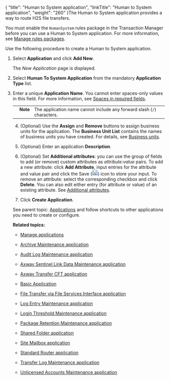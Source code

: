 {
    "title": "Human to System application",
    "linkTitle": "Human to System application",
    "weight": "260"
}The Human to System application provides a way to route H2S file transfers.



You must enable the `HumanSystem` rules package in the Transaction Manager before you can use a Human to System application. For more information, see [Manage rules packages](../../c_st_setup/c_st_tm_settings/t_st_rulespackages).



Use the following procedure to create a Human to System application.



1.  Select **Application** and click **Add New**.  

    The *New Application* page is displayed.



2.  Select **Human To System Application** from the mandatory **Application Type** list.



3.  Enter a unique **Application Name**. You cannot enter spaces-only values in this field. For more information, see [Spaces in required fields](../../accounts/useraccounts/t_st_create_user_account).  

    



    <table cellpadding="0" cellspacing="0">
   <col/>
   <col/>
   <col/>
      <tr>
         <td valign="top">         </td>
         <td valign="top"><span><b>Note</b></span>
         </td>
         <td data-mc-autonum="&lt;b&gt;Note&lt;/b&gt;" valign="top">The application name cannot include any forward slash (<code>/</code>) characters.         </td>
      </tr>
</table>



4.  (Optional) Use the **Assign** and **Remove** buttons to assign business units for the application. The **Business Unit List** contains the names of business units you have created. For details, see [Business units](../../c_st_advancedaccountadministration/c_st_businessunits).



5.  (Optional) Enter an application **Description**.



6.  (Optional) Set **Additional attributes**: you can use the group of fields to add (or remove) custom attributes as *attribute:value* pairs. To add a new attribute: click **Add Attribute**, input entries for the attribute and value pair and click the Save (![](SaveIcon.png)) icon to store your input. To remove an attribute: select the corresponding checkbox and click **Delete**. You can also edit either entry (for attribute or value) of an existing attribute. See [Additional attributes](../../c_st_setup/t_st_mailtemplates/c_st_mail_template_commands_variables).



7.  Click **Create Application**.



  

See parent topic: [Applications](..//securetransport/administrator_guide/applications) and follow shortcuts to other applications you need to create or configure.



**Related topics:**



-   [Manage applications](manage_applications.htm)

-   [Archive Maintenance application](../applicationsarchivemaintenance)

-   [Audit Log Maintenance application](../applicationsauditlogmaintenance)

-   [Axway Sentinel Link Data Maintenance application](../applicationssentinellinkdatamaintenance)

-   [Axway Transfer CFT application](../applicationstransfercft)

-   [Basic Application](../applicationsbasic)

-   [File Transfer via File Services Interface application](../applicationstransferfileservicesinterface)

-   [Log Entry Maintenance application](../applicationslogentrymaintenance)

-   [Login Threshold Maintenance application](../applicationsloginthresholdmaintenance)

-   [Package Retention Maintenance application](../applicationspackageretentionmaintenance)

-   [Shared Folder application](../applicationssharedfolder)

-   [Site Mailbox application](../applicationssitemailbox)

-   [Standard Router application](../applicationsstandardrouter)

-   [Transfer Log Maintenance application](../applicationstransferlogmaintenance)

-   [Unlicensed Accounts Maintenance application](../applicationsunlicensedacctsmaintenance)

